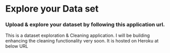 # Explore your Data set
### Upload & explore your dataset by following this application url.
This is a dataset exploration & Cleaning application. I will be building enhancing the cleaning functionality very soon. It is hosted on Heroku at below URL

